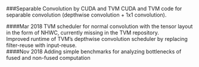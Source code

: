 ###Separable Convolution by CUDA and TVM
CUDA and TVM code for separable convolution (depthwise convolution + 1x1 convolution).

####Mar 2018
TVM scheduler for normal convolution with the tensor layout in the form of NHWC, currently missing in the TVM repository.    
Improved runtime of TVM’s depthwise convolution scheduler by replacing filter-reuse with input-reuse.     
####Nov 2018
Adding simple benchmarks for analyzing bottlenecks of fused and non-fused computation